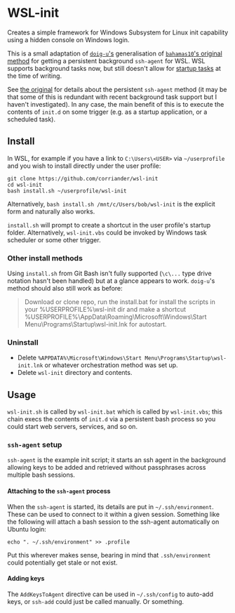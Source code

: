 # WSL-init

Creates a simple framework for Windows Subsystem for Linux init capability using
a hidden console on Windows login.

This is a small adaptation of [`doig-u`'s](https://github.com/doig-u/wsl-init)
generalisation of [`bahamas10`'s original method][bahamas10]
for getting a persistent background `ssh-agent` for WSL.  WSL supports
background tasks now, but still doesn't allow for [startup
tasks](https://blogs.msdn.microsoft.com/commandline/2017/12/04/background-task-support-in-wsl/)
at the time of writing.

See [the original][bahamas10] for details about the persistent `ssh-agent` 
method (it may be that some of this is redundant with recent background task 
support but I haven't investigated). In any case, the main benefit of this is to
execute the contents of `init.d` on some trigger (e.g. as a startup application,
or a scheduled task).


## Install

In WSL, for example if you have a link to `C:\Users\<USER>` via `~/userprofile`
and you wish to install directly under the user profile:

	git clone https://github.com/corriander/wsl-init
	cd wsl-init
	bash install.sh ~/userprofile/wsl-init

Alternatively, `bash install.sh /mnt/c/Users/bob/wsl-init` is the explicit
form and naturally also works.

`install.sh` will prompt to create a shortcut in the user profile's startup
folder. Alternatively, `wsl-init.vbs` could be invoked by Windows task scheduler
or some other trigger.


### Other install methods

Using `install.sh` from Git Bash isn't fully supported (`\c\...` type drive
notation hasn't been handled) but at a glance appears to work. `doig-u`'s method
should also still work as before:

> Download or clone repo, run the install.bat for install the scripts in your
> %USERPROFILE%\wsl-init dir and make a shortcut
> %USERPROFILE%\AppData\Roaming\Microsoft\Windows\Start
> Menu\Programs\Startup\wsl-init.lnk for autostart.


### Uninstall

* Delete `%APPDATA%\Microsoft\Windows\Start Menu\Programs\Startup\wsl-init.lnk`
  or whatever orchestration method was set up.
* Delete `wsl-init` directory and contents.


## Usage

`wsl-init.sh` is called by `wsl-init.bat` which is called by `wsl-init.vbs`;
this chain execs the contents of `init.d` via a persistent bash process so you
could start web servers, services, and so on.


### `ssh-agent` setup

`ssh-agent` is the example init script; it starts an ssh agent in the
background allowing keys to be added and retrieved without passphrases across
multiple bash sessions.


#### Attaching to the `ssh-agent` process

When the `ssh-agent` is started, its details are put in `~/.ssh/environment`.
These can be used to connect to it within a given session. Something like the
following will attach a bash session to the ssh-agent automatically on Ubuntu
login:

	echo ". ~/.ssh/environment" >> .profile

Put this wherever makes sense, bearing in mind that `.ssh/environment` could
potentially get stale or not exist.


#### Adding keys

The `AddKeysToAgent` directive can be used in `~/.ssh/config` to auto-add keys,
or `ssh-add` could just be called manually. Or something.


[bahamas10]: https://github.com/bahamas10/windows-bash-ssh-agent
